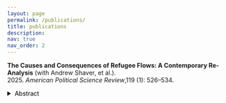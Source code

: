 ```yaml
---
layout: page
permalink: /publications/
title: publications
description: 
nav: true
nav_order: 2
---
```

**The Causes and Consequences of Refugee Flows: A Contemporary Re-Analysis** (with Andrew Shaver, et al.). <br> 2025. *American Political Science Review*,119 (1): 526–534.  <a href="https://doi.org/10.1017/S0003055424000285" target="_blank"><i class="fa fa-fw fa-link" aria-hidden="true"></i></a><a href="/files/cc_final.pdf" target="_blank"><i class="fas fa-fw fa-file-pdf" aria-hidden="true"></i></a><a href="/files/appendix_cc.pdf" target="_blank"><i class="fas fa-fw fa-paperclip" aria-hidden="true"></i></a><a href="https://doi.org/10.7910/DVN/JADOZL" target="_blank"><i class="fas fa-fw fa-code" aria-hidden="true"></i></a>

<style>
  #abstract {
    display: none;
  }

  .toggle-button {
    background-color: transparent;
    color: #000;
    border: none;
    padding: 0;
    cursor: pointer;
    margin-bottom: 10px; /* Added spacing */
  }

  .triangle {
    width: 0;
    height: 0;
    border-top: 5px solid transparent;
    border-bottom: 5px solid transparent;
    border-left: 8px solid #000;
    display: inline-block;
    margin-right: 5px;
    transform: rotate(0deg);
    transition: transform 0.3s;
  }

  .toggle-button.active .triangle {
    transform: rotate(90deg);
  }

  .button-container {
    display: inline-block;
    vertical-align: top;
  }
</style>
<div class="button-container">
  <div class="toggle-button">
    <span class="triangle"></span>
    <span>Abstract</span>
  </div>
  <div id="abstract">
    The world faces a forcible displacement crisis. Tens of millions of individuals have been forced across international boundaries worldwide. Therefore, the causes and consequences of refugee flows are the subjects of significant social science inquiry. Unfortunately, the historical lack of reliable data on actual refugee flows, country-specific data reporting timelines, and more general pre-2000 data quality issues have significantly limited empirical inferences on these topics. We replicate twenty-eight articles on these topics using data newly released after a multi-year collaboration with the United Nations on annual dyadic flows. We observe major inconsistencies between the newly released flow numbers and the stock-based flow estimates upon which decades of research are based; we also find widespread inappropriate treatment of missing historical values. When we replicate the existing literature using the newly introduced flow data, correcting the treatment of missing historical values, and temporally extending/restricting the study periods, we produce significantly different results.
  </div>
</div>

<script>
  document.addEventListener("DOMContentLoaded", function() {
    var toggleButton = document.querySelector(".toggle-button");
    var abstract = document.getElementById("abstract");

    toggleButton.addEventListener("click", function() {
      var isActive = toggleButton.classList.contains("active");
      if (!isActive) {
        abstract.style.display = "block";
        toggleButton.classList.add("active");
      } else {
        abstract.style.display = "none";
        toggleButton.classList.remove("active");
      }
    });
  });
</script>
